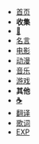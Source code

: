 * [首页](/)
*  **收集**
* [**📖**](/collection/)
* [名言](/collection/saying.md)
* [电影](/collection/movie.md)
* [动漫](/collection/anime.md)
* [音乐](/collection/music.md)
* [游戏](/collection/game.md)
*  **其他**
* [**☕**](/entertainment/)
* [翻译](/entertainment/translate.md)
* [歌词](/entertainment/lyrics.md)
* [EXP](/entertainment/Experimental.md)
